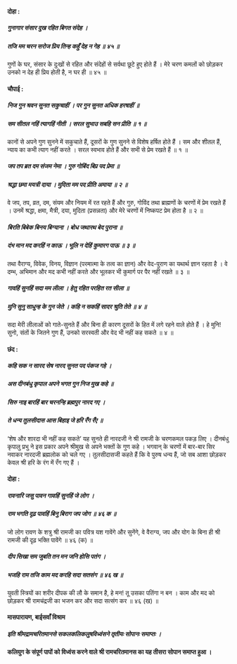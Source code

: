 #### दोहा :

##### गुनागार संसार दुख रहित बिगत संदेह ।
##### तजि मम चरन सरोज प्रिय तिन्ह कहुँ देह न गेह ॥ ४५ ॥

गुणों के घर, संसार के दुःखों से रहित और संदेहों से सर्वथा छूटे हुए होते हैं । मेरे चरण कमलों को छोड़कर उनको न देह ही प्रिय होती है, न घर ही ॥ ४५ ॥

#### चौपाई :

##### निज गुन श्रवन सुनत सकुचाहीं । पर गुन सुनत अधिक हरषाहीं ॥
##### सम सीतल नहिं त्यागहिं नीती । सरल सुभाउ सबहि सन प्रीति ॥ १ ॥

कानों से अपने गुण सुनने में सकुचाते हैं, दूसरों के गुण सुनने से विशेष हर्षित होते हैं । सम और शीतल हैं, न्याय का कभी त्याग नहीं करते । सरल स्वभाव होते हैं और सभी से प्रेम रखते हैं ॥ १ ॥

##### जप तप ब्रत दम संजम नेमा । गुरु गोबिंद बिप्र पद प्रेमा ॥
##### श्रद्धा छमा मयत्री दाया । मुदिता मम पद प्रीति अमाया ॥ २ ॥

वे जप, तप, व्रत, दम, संयम और नियम में रत रहते हैं और गुरु, गोविंद तथा ब्राह्मणों के चरणों में प्रेम रखते हैं । उनमें श्रद्धा, क्षमा, मैत्री, दया, मुदिता (प्रसन्नता) और मेरे चरणों में निष्कपट प्रेम होता है ॥ २ ॥

##### बिरति बिबेक बिनय बिग्याना । बोध जथारथ बेद पुराना ॥
##### दंभ मान मद करहिं न काऊ । भूलि न देहिं कुमारग पाऊ ॥ ३ ॥

तथा वैराग्य, विवेक, विनय, विज्ञान (परमात्मा के तत्व का ज्ञान) और वेद-पुराण का यथार्थ ज्ञान रहता है । वे दम्भ, अभिमान और मद कभी नहीं करते और भूलकर भी कुमार्ग पर पैर नहीं रखते ॥ ३ ॥

##### गावहिं सुनहिं सदा मम लीला । हेतु रहित परहित रत सीला ॥
##### मुनि सुनु साधुन्ह के गुन जेते । कहि न सकहिं सादर श्रुति तेते ॥ ४ ॥

सदा मेरी लीलाओं को गाते-सुनते हैं और बिना ही कारण दूसरों के हित में लगे रहने वाले होते हैं । हे मुनि! सुनो, संतों के जितने गुण हैं, उनको सरस्वती और वेद भी नहीं कह सकते ॥ ४ ॥

#### छंद :

##### कहि सक न सारद सेष नारद सुनत पद पंकज गहे ।
##### अस दीनबंधु कृपाल अपने भगत गुन निज मुख कहे ॥
##### सिरु नाइ बारहिं बार चरनन्हि ब्रह्मपुर नारद गए ।
##### ते धन्य तुलसीदास आस बिहाइ जे हरि रँग रँए ॥

‘शेष और शारदा भी नहीं कह सकते’ यह सुनते ही नारदजी ने श्री रामजी के चरणकमल पकड़ लिए । दीनबंधु कृपालु प्रभु ने इस प्रकार अपने श्रीमुख से अपने भक्तों के गुण कहे । भगवान् के चरणों में बार-बार सिर नवाकर नारदजी ब्रह्मलोक को चले गए । तुलसीदासजी कहते हैं कि वे पुरुष धन्य हैं, जो सब आशा छोड़कर केवल श्री हरि के रंग में रँग गए हैं ।

#### दोहा :

##### रावनारि जसु पावन गावहिं सुनहिं जे लोग ।
##### राम भगति दृढ़ पावहिं बिनु बिराग जप जोग ॥ ४६ क ॥

जो लोग रावण के शत्रु श्री रामजी का पवित्र यश गावेंगे और सुनेंगे, वे वैराग्य, जप और योग के बिना ही श्री रामजी की दृढ़ भक्ति पावेंगे ॥ ४६ (क) ॥

##### दीप सिखा सम जुबति तन मन जनि होसि पतंग ।
##### भजहि राम तजि काम मद करहि सदा सतसंग ॥ ४६ ख ॥

युवती स्त्रियों का शरीर दीपक की लौ के समान है, हे मन! तू उसका पतिंगा न बन । काम और मद को छोड़कर श्री रामचंद्रजी का भजन कर और सदा सत्संग कर ॥ ४६ (ख) ॥

#### मासपारायण, बाईसवाँ विश्राम

##### इति श्रीमद्रामचरितमानसे सकलकलिकलुषविध्वंसने तृतीयः सोपानः समाप्तः ।

#### कलियुग के संपूर्ण पापों को विध्वंस करने वाले श्री रामचरितमानस का यह तीसरा सोपान समाप्त हुआ ।
